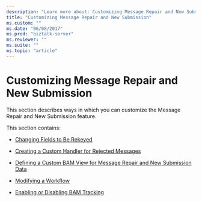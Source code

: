 ```yaml
---
description: "Learn more about: Customizing Message Repair and New Submission"
title: "Customizing Message Repair and New Submission"
ms.custom: ""
ms.date: "06/08/2017"
ms.prod: "biztalk-server"
ms.reviewer: ""
ms.suite: ""
ms.topic: "article"
---
```

# Customizing Message Repair and New Submission
This section describes ways in which you can customize the Message Repair and New Submission feature.  
  
 This section contains:  
  
-   [Changing Fields to Be Rekeyed](../../adapters-and-accelerators/accelerator-swift/changing-fields-to-be-rekeyed.md)  
  
-   [Creating a Custom Handler for Rejected Messages](../../adapters-and-accelerators/accelerator-swift/creating-a-custom-handler-for-rejected-messages.md)  
  
-   [Defining a Custom BAM View for Message Repair and New Submission Data](../../adapters-and-accelerators/accelerator-swift/defining-a-custom-bam-view-for-message-repair-and-new-submission-data.md)  
  
-   [Modifying a Workflow](../../adapters-and-accelerators/accelerator-swift/modifying-a-workflow.md)  
  
-   [Enabling or Disabling BAM Tracking](../../adapters-and-accelerators/accelerator-swift/enabling-or-disabling-bam-tracking.md)
